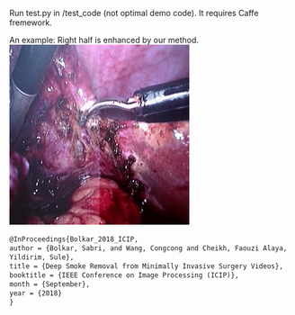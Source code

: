 
Run test.py in /test_code (not optimal demo code). 
It requires Caffe fremework.  

An example: Right half is enhanced by our method.
![alt text][gif]

[gif]:/videos/example1.gif

	@InProceedings{Bolkar_2018_ICIP,
	author = {Bolkar, Sabri, and Wang, Congcong and Cheikh, Faouzi Alaya, Yildirim, Sule},
	title = {Deep Smoke Removal from Minimally Invasive Surgery Videos},
	booktitle = {IEEE Conference on Image Processing (ICIP)},
	month = {September},
	year = {2018}
	}


